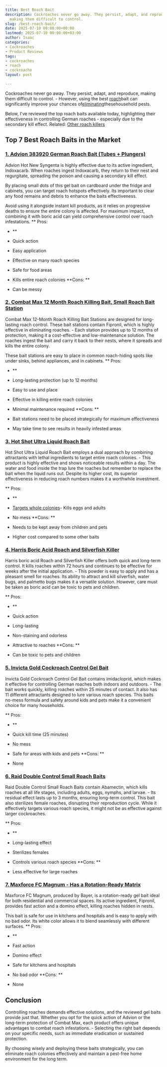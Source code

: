```yaml
---
title: Best Roach Bait
description: Cockroaches never go away. They persist, adapt, and reproduce, 
  making them difficult to control.
slug: /best-roach-bait/
date: 2025-07-10 00:00:00+00:00
lastmod: 2025-07-10 00:00:00+03:00
author: Isaac
categories:
- Cockroaches
- Product Reviews
tags:
- cockroaches
- roach
- cockroache
layout: post

---
```

Cockroaches never go away. They persist, adapt, and reproduce, making them difficult to control. - However, using the best [roach](https://pestpolicy.com/best-roach-killer-for-apartments/)bait can significantly improve your chances of[eliminating](https://www.entm.purdue.edu/ants/pubs/18.pdf)thesehousehold pests.

Below, I've reviewed the top roach baits available today, highlighting their effectiveness in controlling German roaches - especially due to the secondary kill effect. Related: [Other roach killers](https://pestpolicy.com/best-roach-killer-for-apartments/)

##  Top 7 Best Roach Baits in the Market

###  [1. Advion 383920 German Roach Bait (Tubes + Plungers)](https://www.amazon.com/dp/B00730QW70?&linkCode=ll1&tag=p-policy-20&linkId=4784351070cd9c6b39ae5413388b4e41&language=en_US&ref_=as_li_ss_tl)

Advion Hot New Syngenta is highly effective due to its active ingredient, Indoxacarb. When roaches ingest Indoxacarb, they return to their nest and regurgitate, spreading the poison and causing a secondary kill effect.

By placing small dots of this gel bait on cardboard under the fridge and cabinets, you can target roach hotspots effectively. Its important to clear any food remains and debris to enhance the baits effectiveness.

Avoid using it alongside instant kill products, as it relies on progressive deaths to ensure the entire colony is affected. For maximum impact, combining it with boric acid can yield comprehensive control over roach infestations. **
Pros:

- **

- Quick action

- Easy application

- Effective on many roach species

- Safe for food areas

- Kills entire roach colonies **Cons: **

- Can be messy

###  [2. Combat Max 12 Month Roach Killing Bait, Small Roach Bait Station](https://www.amazon.com/Combat-Month-Roach-Killing-Station/dp/B000KL1LDE?psc=1&linkCode=ll1&tag=p-policy-20&linkId=1e218b724851029d0a9b5233374e16b0&language=en_US&ref_=as_li_ss_tl)

Combat Max 12-Month Roach Killing Bait Stations are designed for long-lasting roach control. These bait stations contain Fipronil, which is highly effective in eliminating roaches. - Each station provides up to 12 months of protection, making it a cost-effective and low-maintenance solution. The roaches ingest the bait and carry it back to their nests, where it spreads and kills the entire colony.

These bait stations are easy to place in common roach-hiding spots like under sinks, behind appliances, and in cabinets. **
Pros:

- **

- Long-lasting protection (up to 12 months)

- Easy to use and place

- Effective in killing entire roach colonies

- Minimal maintenance required **Cons: **

- Bait stations need to be placed strategically for maximum effectiveness

- May take time to see results in heavily infested areas

###  [3. Hot Shot Ultra Liquid Roach Bait](https://www.amazon.com/dp/B001EGMZC0?th=1&linkCode=ll1&tag=p-policy-20&linkId=b9a84d946b50eca8a349d573b3a265a4&language=en_US&ref_=as_li_ss_tl)

Hot Shot Ultra Liquid Roach Bait employs a dual approach by combining attractants with lethal ingredients to target entire roach colonies. - This product is highly effective and shows noticeable results within a day. The water and food inside the trap lure the roaches but remember to replace the bait when the liquid runs out. Despite its higher cost, its superior effectiveness in reducing roach numbers makes it a worthwhile investment.

**
Pros:

- **

- [Targets whole colonies](https://pestpolicy.com/how-to-get-rid-of-cockroaches/)- Kills eggs and adults

- No mess **Cons: **

- Needs to be kept away from children and pets

- Higher cost compared to some other baits

###  [4. Harris Boric Acid Roach and Silverfish Killer](https://www.amazon.com/dp/B0026MD0G6?&linkCode=ll1&tag=p-policy-20&linkId=56876a7c91cafd521d8d3760b74e46b4&language=en_US&ref_=as_li_ss_tl)

Harris boric acid Roach and Silverfish Killer offers both quick and long-term control. It kills roaches within 72 hours and continues to be effective for weeks after the initial application. - This powder is easy to apply and has a pleasant smell for roaches. Its ability to attract and kill silverfish, water bugs, and palmetto bugs makes it a versatile solution. However, care must be taken as boric acid can be toxic to pets and children.

**
Pros:

- **

- Quick action

- Long-lasting

- Non-staining and odorless

- Attractive to roaches **Cons: **

- Can be toxic to pets and children

###  [5. Invicta Gold Cockroach Control Gel Bait](https://www.amazon.com/dp/B0049I6CT2?th=1&linkCode=ll1&tag=p-policy-20&linkId=9a8f689213a0231c2825f86b39e1b2bd&language=en_US&ref_=as_li_ss_tl)

Invicta Gold Cockroach Control Gel Bait contains imidacloprid, which makes it effective for controlling German roaches both indoors and outdoors. - The bait works quickly, killing roaches within 25 minutes of contact. It also has 11 different attractants designed to lure various roach species. This baits no-mess formula and safety around kids and pets make it a convenient choice for many households.

**
Pros:

- **

- Quick kill time (25 minutes)

- No mess

- Safe for areas with kids and pets **Cons: **

- None

###  [6. Raid Double Control Small Roach Baits](https://www.amazon.com/dp/B0026MD0G6?&linkCode=ll1&tag=p-policy-20&linkId=4d79333d6714fa1d1808443b808670d6&language=en_US&ref_=as_li_ss_tl)

Raid Double Control Small Roach Baits contain Abamectin, which kills roaches at all life stages, including adults, eggs, nymphs, and larvae. - Its residual effect lasts up to 3 months, ensuring long-term control. This bait also sterilizes female roaches, disrupting their reproduction cycle. While it effectively targets various roach species, it might not be as effective against larger cockroaches.

**
Pros:

- **

- Long-lasting effect

- Sterilizes females

- Controls various roach species **Cons: **

- Less effective for large roaches

###  [7. Maxforce FC Magnum - Has a Rotation-Ready Matrix](https://www.amazon.com/dp/B0042JCIDC?&linkCode=ll1&tag=p-policy-20&linkId=218afefe19d92d1f9f9d55fc09a80488&language=en_US&ref_=as_li_ss_tl)

Maxforce FC Magnum, produced by Bayer, is a rotation-ready gel bait ideal for both residential and commercial spaces. Its active ingredient, Fipronil, provides fast action and a domino effect, killing roaches hidden in nests.

This bait is safe for use in kitchens and hospitals and is easy to apply with no bad odor. Its white color allows it to blend seamlessly with different surfaces. **
Pros:

- **

- Fast action

- Domino effect

- Safe for kitchens and hospitals

- No bad odor **Cons: **

- None

##  Conclusion

Controlling roaches demands effective solutions, and the reviewed gel baits provide just that. Whether you opt for the quick action of Advion or the long-term protection of Combat Max, each product offers unique advantages to combat roach infestations. - Selecting the right bait depends on your specific needs, such as immediate eradication or sustained protection.

By choosing wisely and deploying these baits strategically, you can eliminate roach colonies effectively and maintain a pest-free home environment for the long term.
